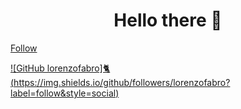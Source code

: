 <h1 align="center">Hello there 👋</h1>

 <a class="twitter-follow-button" 
    href="http://www.wut.com" data-size="large" 
    data-show-screen-name="true" 
    data-show-count="true">Follow</a>


[![GitHub lorenzofabro]🐈 (https://img.shields.io/github/followers/lorenzofabro?label=follow&style=social)](https://github.com/lorenzofabro)

<!--
**lorenzofabro/lorenzofabro** is a ✨ _special_ ✨ repository because its `README.md` (this file) appears on your GitHub profile.

Here are some ideas to get you started:

- 🔭 I’m currently working on ...
- 🌱 I’m currently learning ...
- 👯 I’m looking to collaborate on ...
- 🤔 I’m looking for help with ...
- 💬 Ask me about ...
- 📫 How to reach me: ...
- 😄 Pronouns: ...
- ⚡ Fun fact: ...
-->

<script type="text/javascript" async src="https://platform.twitter.com/widgets.js"></script>
